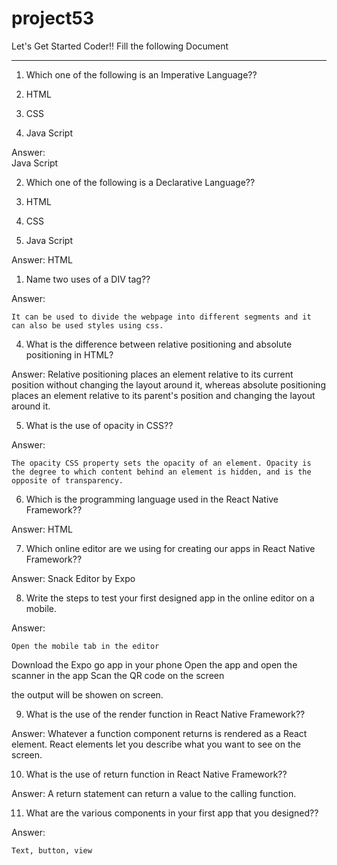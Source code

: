 # project53
Let's Get Started Coder!!
Fill the following Document
__________________________________________________________________________

1. Which one of the following is an Imperative Language??

1.	HTML
2.	CSS
3.	Java Script 

Answer: 	
Java Script



2. Which one of the following is a Declarative Language??

1.	HTML
2.	CSS
3.	Java Script

Answer: 
HTML



1.	Name two uses of a DIV tag??

Answer:

	It can be used to divide the webpage into different segments and it can also be used styles using css.






4. What is the difference between relative positioning and absolute positioning in HTML?

Answer: 
	Relative positioning places an element relative to its current position without changing the layout around it, whereas absolute positioning places an element relative to its parent's position and changing the layout around it.



5. What is the use of opacity in CSS??

Answer: 

	The opacity CSS property sets the opacity of an element. Opacity is the degree to which content behind an element is hidden, and is the opposite of transparency.



6. Which is the programming language used in the React Native Framework??

Answer: 
HTML


7. Which online editor are we using for creating our apps in React Native Framework??

Answer: 
	Snack Editor by Expo




8. Write the steps to test your first designed app in the online editor on a mobile.

Answer:
    
	Open the mobile tab in the editor
Download the Expo go app in your phone
Open the app and open the scanner in the app 
Scan the QR code on the screen 

 the output will be showen on screen.





9. What is the use of the render function in React Native Framework??

Answer: 
	Whatever a function component returns is rendered as a React element. React elements let you describe what you want to see on the screen.





10. What is the use of return function in React Native Framework??

Answer:
A return statement can return a value to the calling function.




11. What are the various components in your first app that you designed??

Answer: 

	Text, button, view

